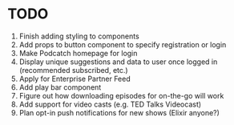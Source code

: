# TODO

1. Finish adding styling to components
2. Add props to button component to specify registration or login
3. Make Podcatch homepage for login
4. Display unique suggestions and data to user once logged in (recommended subscribed, etc.)
5. Apply for Enterprise Partner Feed
6. Add play bar component
7. Figure out how downloading episodes for on-the-go will work
8. Add support for video casts (e.g. TED Talks Videocast)
9. Plan opt-in push notifications for new shows (Elixir anyone?)